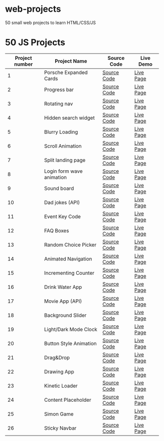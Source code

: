 # web-projects

50 small web projects to learn HTML/CSS/JS

# 50 JS Projects

| Project number | Project Name              | Source Code                                                                                    | Live Demo                                                                          |
| -------------- | ------------------------- | ---------------------------------------------------------------------------------------------- | ---------------------------------------------------------------------------------- |
| 1              | Porsche Expanded Cards    | [Source Code](https://github.com/dimaorlov95/web-projects/tree/main/porsche_expanded_cards)    | [Live Page](https://dimaorlov95.github.io/web-projects/porsche_expanded_cards/)    |
| 2              | Progress bar              | [Source Code](https://github.com/dimaorlov95/web-projects/tree/main/progress_bar)              | [Live Page](https://dimaorlov95.github.io/web-projects/progress_bar/)              |
| 3              | Rotating nav              | [Source Code](https://github.com/dimaorlov95/web-projects/tree/main/rotating_nav)              | [Live Page](https://dimaorlov95.github.io/web-projects/rotating_nav/)              |
| 4              | Hidden search widget      | [Source Code](https://github.com/dimaorlov95/web-projects/tree/main/hidden_search_widget)      | [Live Page](https://dimaorlov95.github.io/web-projects/hidden_search_widget/)      |
| 5              | Blurry Loading            | [Source Code](https://github.com/dimaorlov95/web-projects/tree/main/blurry_loading)            | [Live Page](https://dimaorlov95.github.io/web-projects/blurry_loading/)            |
| 6              | Scroll Animation          | [Source Code](https://github.com/dimaorlov95/web-projects/tree/main/scroll_animation)          | [Live Page](https://dimaorlov95.github.io/web-projects/scroll_animation/)          |
| 7              | Split landing page        | [Source Code](https://github.com/dimaorlov95/web-projects/tree/main/split_landing_page)        | [Live Page](https://dimaorlov95.github.io/web-projects/split_landing_page/)        |
| 8              | Login form wave animation | [Source Code](https://github.com/dimaorlov95/web-projects/tree/main/login_form_wave_animation) | [Live Page](https://dimaorlov95.github.io/web-projects/login_form_wave_animation/) |
| 9              | Sound board               | [Source Code](https://github.com/dimaorlov95/web-projects/tree/main/sound_board)               | [Live Page](https://dimaorlov95.github.io/web-projects/sound_board/)               |
| 10             | Dad jokes (API)           | [Source Code](https://github.com/dimaorlov95/web-projects/tree/main/dad_jokes)                 | [Live Page](https://dimaorlov95.github.io/web-projects/dad_jokes/)                 |
| 11             | Event Key Code            | [Source Code](https://github.com/dimaorlov95/web-projects/tree/main/event_key_codes)           | [Live Page](https://dimaorlov95.github.io/web-projects/event_key_codes/)           |
| 12             | FAQ Boxes                 | [Source Code](https://github.com/dimaorlov95/web-projects/tree/main/faq_boxes)                 | [Live Page](https://dimaorlov95.github.io/web-projects/faq_boxes/)                 |
| 13             | Random Choice Picker      | [Source Code](https://github.com/dimaorlov95/web-projects/tree/main/random_choice_picker)      | [Live Page](https://dimaorlov95.github.io/web-projects/random_choice_picker/)      |
| 14             | Animated Navigation       | [Source Code](https://github.com/dimaorlov95/web-projects/tree/main/animated_navigation)       | [Live Page](https://dimaorlov95.github.io/web-projects/animated_navigation/)       |
| 15             | Incrementing Counter      | [Source Code](https://github.com/dimaorlov95/web-projects/tree/main/icrementing_counter)       | [Live Page](https://dimaorlov95.github.io/web-projects/icrementing_counter)        |
| 16             | Drink Water App           | [Source Code](https://github.com/dimaorlov95/web-projects/tree/main/drink_water)               | [Live Page](https://dimaorlov95.github.io/web-projects/drink_water)                |
| 17             | Movie App (API)           | [Source Code](https://github.com/dimaorlov95/web-projects/tree/main/movie_application)         | [Live Page](https://dimaorlov95.github.io/web-projects/movie_application)          |
| 18             | Background Slider         | [Source Code](https://github.com/dimaorlov95/web-projects/tree/main/background_slider)         | [Live Page](https://dimaorlov95.github.io/web-projects/background_slider)          |
| 19             | Light/Dark Mode Clock     | [Source Code](https://github.com/dimaorlov95/web-projects/tree/main/clock)                     | [Live Page](https://dimaorlov95.github.io/web-projects/clock)                      |
| 20             | Button Style Animation    | [Source Code](https://github.com/dimaorlov95/web-projects/tree/main/button_style_animation)    | [Live Page](https://dimaorlov95.github.io/web-projects/button_style_animation)     |
| 21             | Drag&Drop                 | [Source Code](https://github.com/dimaorlov95/web-projects/tree/main/drag_and_drop)             | [Live Page](https://dimaorlov95.github.io/web-projects/drag_and_drop)              |
| 22             | Drawing App               | [Source Code](https://github.com/dimaorlov95/web-projects/tree/main/drawing_app)               | [Live Page](https://dimaorlov95.github.io/web-projects/drawing_app)                |
| 23             | Kinetic Loader            | [Source Code](https://github.com/dimaorlov95/web-projects/tree/main/kinetic_loader)            | [Live Page](https://dimaorlov95.github.io/web-projects/kinetic_loader)             |
| 24             | Content Placeholder       | [Source Code](https://github.com/dimaorlov95/web-projects/tree/main/content_placeholder)       | [Live Page](https://dimaorlov95.github.io/web-projects/content_placeholder)        |
| 25             | Simon Game                | [Source Code](https://github.com/dimaorlov95/web-projects/tree/main/simon_game)                | [Live Page](https://dimaorlov95.github.io/web-projects/simon_game)                 |
| 26             | Sticky Navbar             | [Source Code](https://github.com/dimaorlov95/web-projects/tree/main/sticky_navbar)             | [Live Page](https://dimaorlov95.github.io/web-projects/sticky_navbar)              |
